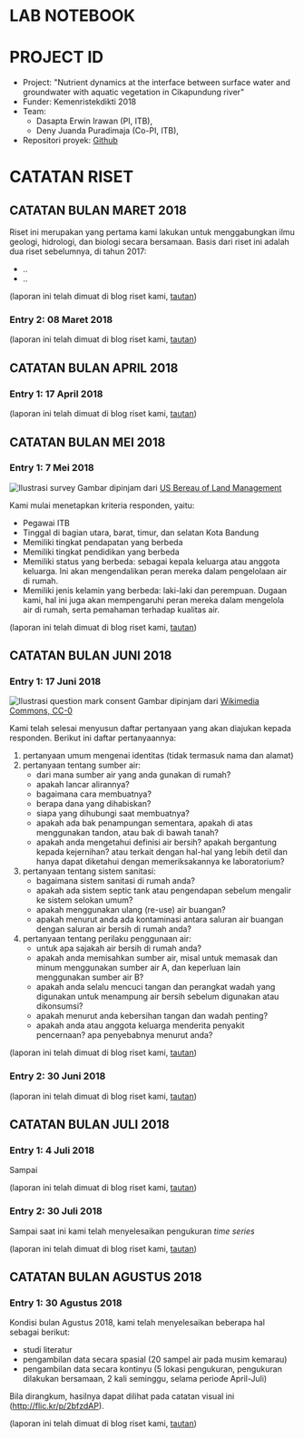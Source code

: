 LAB NOTEBOOK
===
# PROJECT ID
- Project: "Nutrient dynamics at the interface between surface water and groundwater with aquatic vegetation in Cikapundung river"
- Funder: Kemenristekdikti 2018
- Team: 
  - Dasapta Erwin Irawan (PI, ITB), 
  - Deny Juanda Puradimaja (Co-PI, ITB), 
- Repositori proyek:  [Github](https://github.com/dasaptaerwin/nutrient2018) 

# CATATAN RISET
## CATATAN BULAN MARET 2018
Riset ini merupakan yang pertama kami lakukan untuk menggabungkan ilmu geologi, hidrologi, dan biologi secara bersamaan. Basis dari riset ini adalah dua riset sebelumnya, di tahun 2017:
- ..
- ..

(laporan ini telah dimuat di blog riset kami, [tautan](https://medium.com/eco-hydrology-of-cikapundung))

### Entry 2: 08 Maret 2018


(laporan ini telah dimuat di blog riset kami, [tautan](https://medium.com/eco-hydrology-of-cikapundung))

## CATATAN BULAN APRIL 2018
### Entry 1: 17 April 2018


(laporan ini telah dimuat di blog riset kami, [tautan](https://medium.com/eco-hydrology-of-cikapundung))

## CATATAN BULAN MEI 2018
### Entry 1: 7 Mei 2018
![Ilustrasi survey](https://www.blm.gov/sites/blm.gov/files/21857337562_c1cdf0a295_b.jpg)
Gambar dipinjam dari [US Bereau of Land Management](https://www.blm.gov/sites/blm.gov/files/21857337562_c1cdf0a295_b.jpg)

Kami mulai menetapkan kriteria responden, yaitu:
- Pegawai ITB
- Tinggal di bagian utara, barat, timur, dan selatan Kota Bandung
- Memiliki tingkat pendapatan yang berbeda
- Memiliki tingkat pendidikan yang berbeda
- Memiliki status yang berbeda: sebagai kepala keluarga atau anggota keluarga. Ini akan mengendalikan peran mereka dalam pengelolaan air di rumah.
- Memiliki jenis kelamin yang berbeda: laki-laki dan perempuan. Dugaan kami, hal ini juga akan mempengaruhi peran mereka dalam mengelola air di rumah, serta pemahaman terhadap kualitas air.

(laporan ini telah dimuat di blog riset kami, [tautan](https://medium.com/eco-hydrology-of-cikapundung))

## CATATAN BULAN JUNI 2018
### Entry 1: 17 Juni 2018
![Ilustrasi question mark consent](https://upload.wikimedia.org/wikipedia/commons/0/0f/Wikipedia-logo-question.png)
Gambar dipinjam dari [Wikimedia Commons, CC-0](https://commons.wikimedia.org/wiki/File:Wikipedia-logo-question.png)

Kami telah selesai menyusun daftar pertanyaan yang akan diajukan kepada responden. Berikut ini daftar pertanyaannya:
1. pertanyaan umum mengenai identitas (tidak termasuk nama dan alamat)
2. pertanyaan tentang sumber air:
    - dari mana sumber air yang anda gunakan di rumah?
    - apakah lancar alirannya?
    - bagaimana cara membuatnya?
    - berapa dana yang dihabiskan?
    - siapa yang dihubungi saat membuatnya?
    - apakah ada bak penampungan sementara, apakah di atas menggunakan tandon, atau bak di bawah tanah?
    - apakah anda mengetahui definisi air bersih? apakah bergantung kepada kejernihan? atau terkait dengan hal-hal yang lebih detil dan hanya dapat diketahui dengan memeriksakannya ke laboratorium?
3. pertanyaan tentang sistem sanitasi:
    - bagaimana sistem sanitasi di rumah anda?
    - apakah ada sistem septic tank atau pengendapan sebelum mengalir ke sistem selokan umum?
    - apakah menggunakan ulang (re-use) air buangan?
    - apakah menurut anda ada kontaminasi antara saluran air buangan dengan saluran air bersih di rumah anda?
4. pertanyaan tentang perilaku penggunaan air:
    - untuk apa sajakah air bersih di rumah anda?
    - apakah anda memisahkan sumber air, misal untuk memasak dan minum menggunakan sumber air A, dan keperluan lain menggunakan sumber air B?
    - apakah anda selalu mencuci tangan dan perangkat wadah yang digunakan untuk menampung air bersih sebelum digunakan atau dikonsumsi?
    - apakah menurut anda kebersihan tangan dan wadah penting? 
    - apakah anda atau anggota keluarga menderita penyakit pencernaan? apa penyebabnya menurut anda?

(laporan ini telah dimuat di blog riset kami, [tautan](https://medium.com/eco-hydrology-of-cikapundung))

### Entry 2: 30 Juni 2018


(laporan ini telah dimuat di blog riset kami, [tautan](https://medium.com/eco-hydrology-of-cikapundung))

## CATATAN BULAN JULI 2018
### Entry 1: 4 Juli 2018
Sampai 

(laporan ini telah dimuat di blog riset kami, [tautan](https://medium.com/eco-hydrology-of-cikapundung))

### Entry 2: 30 Juli 2018
Sampai saat ini kami telah menyelesaikan pengukuran *time series* 

(laporan ini telah dimuat di blog riset kami, [tautan](https://medium.com/eco-hydrology-of-cikapundung))

## CATATAN BULAN AGUSTUS 2018
### Entry 1: 30 Agustus 2018
Kondisi bulan Agustus 2018, kami telah menyelesaikan beberapa hal sebagai berikut:
- studi literatur
- pengambilan data secara spasial (20 sampel air pada musim kemarau)
- pengambilan data secara kontinyu (5 lokasi pengukuran, pengukuran dilakukan bersamaan, 2 kali seminggu, selama periode April-Juli)

Bila dirangkum, hasilnya dapat dilihat pada catatan visual ini (http://flic.kr/p/2bfzdAP).

(laporan ini telah dimuat di blog riset kami, [tautan](https://medium.com/eco-hydrology-of-cikapundung))

